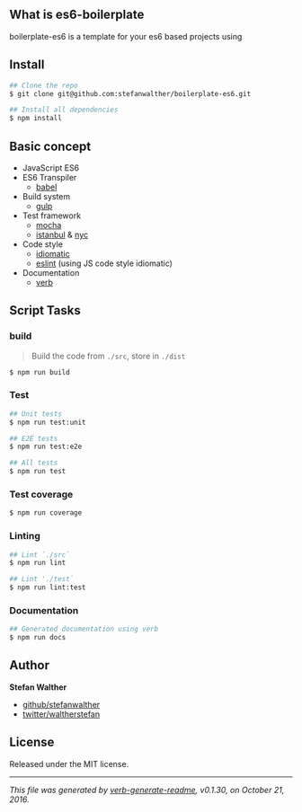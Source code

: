 ## What is es6-boilerplate

boilerplate-es6 is a template for your es6 based projects using

## Install

```sh
## Clone the repo
$ git clone git@github.com:stefanwalther/boilerplate-es6.git

## Install all dependencies
$ npm install
```

## Basic concept

* JavaScript ES6
* ES6 Transpiler
  - [babel](https://babeljs.io/)
* Build system
  - [gulp](http://gulpjs.com/)
* Test framework
  - [mocha](https://mochajs.org/)
  - [istanbul](https://istanbul.js.org/) & [nyc](https://github.com/istanbuljs/nyc)
* Code style
  - [idiomatic](https://github.com/rwaldron/idiomatic.js/)
  - [eslint](http://eslint.org/) (using JS code style idiomatic)
* Documentation
  - [verb](https://github.com/verbose/verb)

## Script Tasks

### build

> Build the code from `./src`, store in `./dist`

```sh
$ npm run build
```

### Test

```sh
## Unit tests
$ npm run test:unit

## E2E tests
$ npm run test:e2e

## All tests
$ npm run test
```

### Test coverage

```sh
$ npm run coverage
```

### Linting

```sh
## Lint `./src`
$ npm run lint

## Lint './test`
$ npm run lint:test
```

### Documentation

```sh
## Generated documentation using verb
$ npm run docs
```

## Author

**Stefan Walther**

* [github/stefanwalther](https://github.com/stefanwalther)
* [twitter/waltherstefan](http://twitter.com/waltherstefan)

## License

Released under the MIT license.

***

_This file was generated by [verb-generate-readme](https://github.com/verbose/verb-generate-readme), v0.1.30, on October 21, 2016._